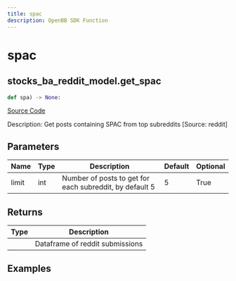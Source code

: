 ```yaml
---
title: spac
description: OpenBB SDK Function
---
```

# spac

## stocks_ba_reddit_model.get_spac

```python
def spa) -> None:
```
[Source Code](https://github.com/OpenBB-finance/OpenBBTerminal/tree/main/openbb_terminal/decorators.py#L458)

Description: Get posts containing SPAC from top subreddits [Source: reddit]

## Parameters

| Name | Type | Description | Default | Optional |
| ---- | ---- | ----------- | ------- | -------- |
| limit | int | Number of posts to get for each subreddit, by default 5 | 5 | True |

## Returns

| Type | Description |
| ---- | ----------- |
|  | Dataframe of reddit submissions |

## Examples

